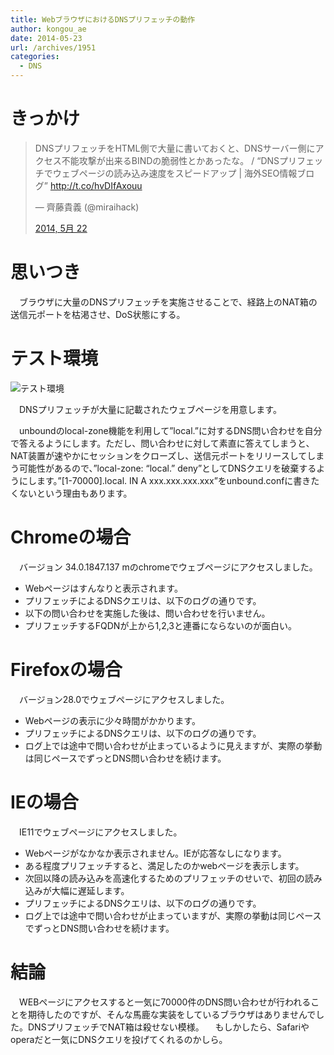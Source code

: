 ```yaml
---
title: WebブラウザにおけるDNSプリフェッチの動作
author: kongou_ae
date: 2014-05-23
url: /archives/1951
categories:
  - DNS
---
```

# きっかけ

<blockquote class="twitter-tweet" lang="ja">
  <p>
    DNSプリフェッチをHTML側で大量に書いておくと、DNSサーバー側にアクセス不能攻撃が出来るBINDの脆弱性とかあったな。 / “DNSプリフェッチでウェブページの読み込み速度をスピードアップ | 海外SEO情報ブログ” <a href="http://t.co/hvDIfAxouu">http://t.co/hvDIfAxouu</a>
  </p>
  
  <p>
    — 齊藤貴義 (@miraihack)
  </p>
  
  <p>
    <a href="https://twitter.com/miraihack/statuses/469622995346919424">2014, 5月 22</a>
  </p>
</blockquote>



# 思いつき

　ブラウザに大量のDNSプリフェッチを実施させることで、経路上のNAT箱の送信元ポートを枯渇させ、DoS状態にする。

# テスト環境

![テスト環境][1]

　DNSプリフェッチが大量に記載されたウェブページを用意します。

　unboundのlocal-zone機能を利用して”local.”に対するDNS問い合わせを自分で答えるようにします。ただし、問い合わせに対して素直に答えてしまうと、NAT装置が速やかにセッションをクローズし、送信元ポートをリリースしてしまう可能性があるので、”local-zone: &#8220;local.&#8221; deny”としてDNSクエリを破棄するようにします。&#8221;[1-70000].local. IN A xxx.xxx.xxx.xxx&#8221;をunbound.confに書きたくないという理由もあります。

# Chromeの場合

　バージョン 34.0.1847.137 mのchromeでウェブページにアクセスしました。

  * Webページはすんなりと表示されます。
  * プリフェッチによるDNSクエリは、以下のログの通りです。
  * 以下の問い合わせを実施した後は、問い合わせを行いません。
  * プリフェッチするFQDNが上から1,2,3と連番にならないのが面白い。



# Firefoxの場合

　バージョン28.0でウェブページにアクセスしました。

  * Webページの表示に少々時間がかかります。
  * プリフェッチによるDNSクエリは、以下のログの通りです。
  * ログ上では途中で問い合わせが止まっているように見えますが、実際の挙動は同じペースでずっとDNS問い合わせを続けます。



# IEの場合

　IE11でウェブページにアクセスしました。

  * Webページがなかなか表示されません。IEが応答なしになります。
  * ある程度プリフェッチすると、満足したのかwebページを表示します。
  * 次回以降の読み込みを高速化するためのプリフェッチのせいで、初回の読み込みが大幅に遅延します。
  * プリフェッチによるDNSクエリは、以下のログの通りです。
  * ログ上では途中で問い合わせが止まっていますが、実際の挙動は同じペースでずっとDNS問い合わせを続けます。



# 結論

　WEBページにアクセスすると一気に70000件のDNS問い合わせが行われることを期待したのですが、そんな馬鹿な実装をしているブラウザはありませんでした。DNSプリフェッチでNAT箱は殺せない模様。 　もしかしたら、Safariやoperaだと一気にDNSクエリを投げてくれるのかしら。

 [1]: http://aimless.jp/blog/images/test_diagram.png